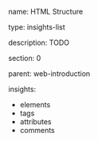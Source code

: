 name: HTML Structure

type: insights-list

description: TODO

section: 0

parent: web-introduction

insights:
  - elements
  - tags
  - attributes
  - comments
